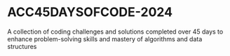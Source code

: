 # ACC45DAYSOFCODE-2024
A collection of coding challenges and solutions completed over 45 days to enhance problem-solving skills and mastery of algorithms and data structures
